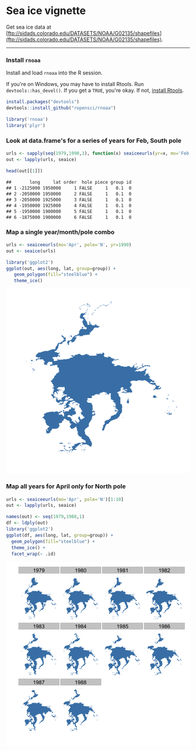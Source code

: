 <!--
%\VignetteEngine{knitr::knitr}
%\VignetteIndexEntry{Sea ice vignette}
%\VignetteEncoding{UTF-8}
-->

Sea ice vignette
======

Get sea ice data at [ftp://sidads.colorado.edu/DATASETS/NOAA/G02135/shapefiles](ftp://sidads.colorado.edu/DATASETS/NOAA/G02135/shapefiles).

********************

### Install `rnoaa`

Install and load `rnoaa` into the R session.

If you're on Windows, you may have to install Rtools. Run `devtools::has_devel()`. If you get a `TRUE`, you're okay. If not, [install Rtools](http://cran.r-project.org/bin/windows/Rtools/).


```r
install.packages("devtools")
devtools::install_github("ropensci/rnoaa")
```


```r
library('rnoaa')
library('plyr')
```

### Look at data.frame's for a series of years for Feb, South pole


```r
urls <- sapply(seq(1979,1990,1), function(x) seaiceeurls(yr=x, mo='Feb', pole='S'))
out <- lapply(urls, seaice)
```

```r
head(out[[1]])
```

```
##       long     lat order  hole piece group id
## 1 -2125000 1950000     1 FALSE     1   0.1  0
## 2 -2050000 1950000     2 FALSE     1   0.1  0
## 3 -2050000 1925000     3 FALSE     1   0.1  0
## 4 -1950000 1925000     4 FALSE     1   0.1  0
## 5 -1950000 1900000     5 FALSE     1   0.1  0
## 6 -1875000 1900000     6 FALSE     1   0.1  0
```

### Map a single year/month/pole combo


```r
urls <- seaiceeurls(mo='Apr', pole='N', yr=1990)
out <- seaice(urls)
```

```r
library('ggplot2')
ggplot(out, aes(long, lat, group=group)) +
   geom_polygon(fill="steelblue") +
   theme_ice()
```

![plot of chunk unnamed-chunk-2](figure/unnamed-chunk-2-1.png) 

### Map all years for April only for North pole


```r
urls <- seaiceeurls(mo='Apr', pole='N')[1:10]
out <- lapply(urls, seaice)
```

```r
names(out) <- seq(1979,1988,1)
df <- ldply(out)
library('ggplot2')
ggplot(df, aes(long, lat, group=group)) +
  geom_polygon(fill="steelblue") +
  theme_ice() +
  facet_wrap(~ .id)
```

![plot of chunk unnamed-chunk-3](figure/unnamed-chunk-3-1.png) 
